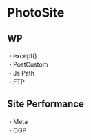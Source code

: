 # PhotoSite  

## WP  
・except()                                                  　　                                                          
・PostCustom  
・Js Path  
・FTP

## Site Performance
・Meta  
・OGP
